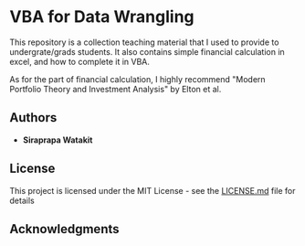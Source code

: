 # VBA for Data Wrangling

This repository is a collection teaching material that I used to provide to undergrate/grads students. It also contains simple financial calculation in excel, and how to complete it in VBA.

As for the part of financial calculation,
I highly recommend "Modern Portfolio Theory and Investment Analysis" by Elton et al.


## Authors

* **Siraprapa Watakit**  

## License

This project is licensed under the MIT License - see the [LICENSE.md](LICENSE.md) file for details

## Acknowledgments



